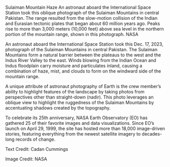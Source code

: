 Sulaiman Mountain Haze 
 An astronaut aboard the International Space Station took this oblique photograph of the Sulaiman Mountains in central Pakistan. The range resulted from the slow-motion collision of the Indian and Eurasian tectonic plates that began about 60 million years ago. Peaks rise to more than 3,000 meters (10,000 feet) above sea level in the northern portion of the mountain range, shown in this photograph. NASA

An astronaut aboard the International Space Station took this Dec. 17, 2023, photograph of the Sulaiman Mountains in central Pakistan. The Sulaiman Mountains form a natural barrier between the plateaus to the west and the Indus River Valley to the east. Winds blowing from the Indian Ocean and Indus floodplain carry moisture and particulates inland, causing a combination of haze, mist, and clouds to form on the windward side of the mountain range.

A unique attribute of astronaut photography of Earth is the crew member’s ability to highlight features of the landscape by taking photos from perspectives other than straight-down (nadir). This photo leverages an oblique view to highlight the ruggedness of the Sulaiman Mountains by accentuating shadows created by the topography.

To celebrate its 25th anniversary, NASA Earth Observatory (EO) has gathered 25 of their favorite images and data visualizations. Since EO’s launch on April 29, 1999, the site has hosted more than 18,000 image-driven stories, featuring everything from the newest satellite imagery to decades-long records of change.

Text Credit: Cadan Cummings

Image Credit: NASA